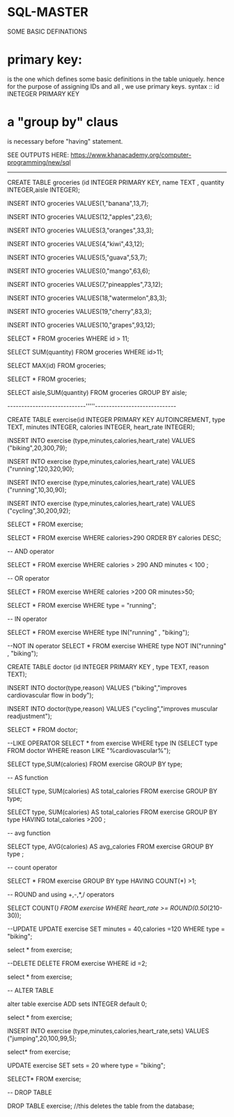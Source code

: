 # SQL-MASTER


SOME BASIC DEFINATIONS 

# primary key:
is the one which defines some basic definitions in the table uniquely.
hence for the purpose of assigning IDs and all , we use primary keys. 
syntax :: id INETEGER PRIMARY KEY

# a "group by" claus 
is necessary before "having" statement.

SEE OUTPUTS HERE: https://www.khanacademy.org/computer-programming/new/sql

--------------------------------------------------------
CREATE TABLE groceries (id INTEGER PRIMARY KEY, name TEXT , quantity INTEGER,aisle INTEGER);



INSERT INTO groceries VALUES(1,"banana",13,7);

INSERT INTO groceries VALUES(12,"apples",23,6);

INSERT INTO groceries VALUES(3,"oranges",33,3);

INSERT INTO groceries VALUES(4,"kiwi",43,12);

INSERT INTO groceries VALUES(5,"guava",53,7);

INSERT INTO groceries VALUES(0,"mango",63,6);

INSERT INTO groceries VALUES(7,"pineapples",73,12);

INSERT INTO groceries VALUES(18,"watermelon",83,3);

INSERT INTO groceries VALUES(19,"cherry",83,3);

INSERT INTO groceries VALUES(10,"grapes",93,12);



SELECT * FROM groceries WHERE id > 11;



SELECT SUM(quantity) FROM groceries WHERE id>11;



SELECT MAX(id) FROM groceries;



SELECT * FROM groceries;



SELECT aisle,SUM(quantity) FROM groceries GROUP BY aisle;

----------------------------'''''-----------------------------


CREATE TABLE exercise(id INTEGER PRIMARY KEY AUTOINCREMENT,
type TEXT,
minutes INTEGER,
calories INTEGER,
heart_rate INTEGER);



INSERT INTO exercise (type,minutes,calories,heart_rate) VALUES ("biking",20,300,79);


INSERT INTO exercise (type,minutes,calories,heart_rate) VALUES ("running",120,320,90);


INSERT INTO exercise (type,minutes,calories,heart_rate) VALUES ("running",10,30,90);


INSERT INTO exercise (type,minutes,calories,heart_rate) VALUES ("cycling",30,200,92);



SELECT * FROM exercise;



SELECT * FROM exercise WHERE calories>290 ORDER BY calories DESC;



-- AND operator


SELECT * FROM exercise WHERE calories > 290 AND minutes < 100 ;



-- OR operator


SELECT * FROM exercise WHERE calories >200 OR
 minutes>50;


SELECT * FROM exercise WHERE type = "running";



--  IN operator 
 

SELECT * FROM exercise WHERE type IN("running" , "biking");


--NOT IN operator
SELECT * FROM exercise WHERE type NOT IN("running" , "biking");




CREATE TABLE doctor (id INTEGER PRIMARY KEY , 
type TEXT,
reason TEXT);



INSERT INTO doctor(type,reason) VALUES ("biking","improves cardiovascular flow in body");


INSERT INTO doctor(type,reason) VALUES ("cycling","improves muscular readjustment");



SELECT * FROM doctor;



--LIKE OPERATOR
SELECT * from exercise WHERE type IN (SELECT type FROM doctor WHERE reason LIKE "%cardiovascular%");



SELECT type,SUM(calories) FROM exercise GROUP BY type;


-- AS function


SELECT type, SUM(calories) AS total_calories FROM exercise GROUP BY type;


SELECT type, SUM(calories) AS total_calories FROM exercise GROUP BY type HAVING total_calories >200 ;



-- avg function


SELECT type, AVG(calories) AS avg_calories FROM exercise GROUP BY type ;



-- count operator


SELECT * FROM exercise GROUP BY type HAVING COUNT(*) >1;


-- ROUND and using +,-,*,/ operators


SELECT COUNT(*) FROM exercise WHERE
 heart_rate >= ROUND(0.50*(210-30));


--UPDATE
UPDATE exercise SET minutes = 40,calories =120 WHERE type = "biking";


select * from exercise;



--DELETE
DELETE FROM exercise WHERE id =2;


select * from exercise;

-- ALTER TABLE


alter table exercise ADD sets INTEGER default 0;


select * from exercise;



INSERT INTO exercise (type,minutes,calories,heart_rate,sets) VALUES ("jumping",20,100,99,5);


select* from exercise;



UPDATE exercise SET sets = 20 where type = "biking";


SELECT* FROM exercise;


-- DROP TABLE 

DROP TABLE exercise;
 //this deletes the table from the database;
